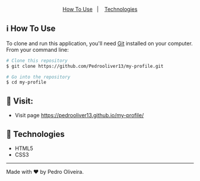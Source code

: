 <p align="center">
  <a href="#information_source-how-to-use">How To Use</a>&nbsp;&nbsp;&nbsp;|&nbsp;&nbsp;&nbsp;
  <a href="#rocket-technologies">Technologies</a>
</p>

## :information_source: How To Use

To clone and run this application, you'll need [Git](https://git-scm.com) installed on your computer. From your command line:

```bash
# Clone this repository
$ git clone https://github.com/Pedrooliver13/my-profile.git

# Go into the repository
$ cd my-profile
```

## 🔖 Visit:

- Visit page https://pedrooliver13.github.io/my-profile/

## :rocket: Technologies

-  HTML5
-  CSS3

---

Made with ♥ by Pedro Oliveira.
